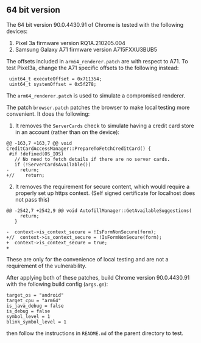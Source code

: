 ## 64 bit version

The 64 bit version 90.0.4430.91 of Chrome is tested with the following devices: 
1. Pixel 3a firmware version RQ1A.210205.004
2. Samsung Galaxy A71 firmware version A715FXXU3BUB5

The offsets included in `arm64_renderer.patch` are with respect to A71. To test Pixel3a, change the A71 specific offsets to the following instead:
```
 uint64_t executeOffset = 0x711354;
 uint64_t systemOffset = 0x5f278;
```

The `arm64_renderer.patch` is used to simulate a compromised renderer. 

The patch `browser.patch` patches the browser to make local testing more convenient. It does the following:
1. It removes the `ServerCards` check to simulate having a credit card store in an account (rather than on the device):

```
@@ -163,7 +163,7 @@ void CreditCardAccessManager::PrepareToFetchCreditCard() {
 #if !defined(OS_IOS)
   // No need to fetch details if there are no server cards.
   if (!ServerCardsAvailable())
-    return;
+//    return;

```

2. It removes the requirement for secure content, which would require a properly set up https context. (Self signed certificate for localhost does not pass this)

```
@@ -2542,7 +2542,9 @@ void AutofillManager::GetAvailableSuggestions(
     return;
   }
 
-  context->is_context_secure = !IsFormNonSecure(form);
+//  context->is_context_secure = !IsFormNonSecure(form);
+  context->is_context_secure = true;
+

```

These are only for the convenience of local testing and are not a requirement of the vulnerability.

After applying both of these patches, build Chrome version 90.0.4430.91 with the following build config (`args.gn`):

```
target_os = "android"
target_cpu = "arm64"
is_java_debug = false
is_debug = false
symbol_level = 1
blink_symbol_level = 1
```

then follow the instructions in `README.md` of the parent directory to test.
